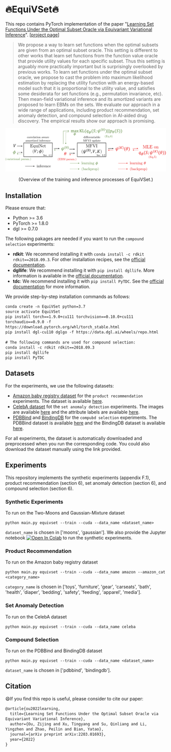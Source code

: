 # :fire:EquiVSet:fire:

This repo contains PyTorch implementation of the paper "[Learning Set Functions Under the Optimal Subset Oracle via Equivariant Variational Inference](https://arxiv.org/abs/2203.01693)". [[project page](https://subsetselection.github.io/EquiVSet/)]

> We propose a way to learn set functions when the optimal subsets are given from an optimal subset oracle. This setting is different to other works that learn set functions from the function value oracle that provide utility values for each specific subset. Thus this setting is arguably more practically important but is surprisingly overlooked by previous works. To learn set functions under the optimal subset oracle, we propose to cast the problem into maximum likelihood estimation by replacing the utility function with an energy-based model such that it is proportional to the utility value, and satisfies some desiderata for set functions (e.g., permutation invariance, etc). Then mean-field variational inference and its amortized variants are proposed to learn EBMs on the sets. We evaluate our approach in a wide range of applications, including product recommendation, set anomaly detection, and compound selection in AI-aided drug discovery. The empirical results show our approach is promising.

![equivset](assets/equivset.png)
<p align="center">(Overview of the training and inference processes of EquiVSet.)</p>

## Installation

Please ensure that:

- Python >= 3.6
- PyTorch >= 1.8.0
- dgl >= 0.7.0

The following pakages are needed if you want to run the `compound selection` experiments:

- **rdkit**: We recommend installing it with `conda install -c rdkit rdkit==2018.09.3`. For other installation recipes, see the [official documentation](https://www.rdkit.org/docs/Install.html).
- **dgllife**: We recommend installing it with `pip install dgllife`. More information is available in the [official documentation](https://lifesci.dgl.ai/install/index.html).
- **tdc**: We recommend installing it with `pip install PyTDC`. See the [official documentation](https://tdc.readthedocs.io/en/main/install.html) for more information.

We provide step-by-step installation commands as follows:

```
conda create -n EquiVSet python=3.7
source activate EquiVSet
pip install torch==1.9.0+cu111 torchvision==0.10.0+cu111 torchaudio==0.9.0 -f https://download.pytorch.org/whl/torch_stable.html
pip install dgl-cu110 dglgo -f https://data.dgl.ai/wheels/repo.html

# The following commands are used for compound selection:
conda install -c rdkit rdkit==2018.09.3
pip install dgllife
pip install PyTDC
```

## Datasets
For the experiments, we use the following datasets:

- [Amazon baby registry dataset](https://www.kaggle.com/datasets/roopalik/amazon-baby-dataset) for the `product recommendation` experiments. The dataset is available [here](https://drive.google.com/file/d/1OLbCOTsRyowxw3_AzhxJPVB8VAgjt2Y6/view?usp=sharing).
- [CelebA dataset](https://mmlab.ie.cuhk.edu.hk/projects/CelebA.html) fot the `set anomaly detection` experiments. The images are available [here](https://drive.google.com/file/d/0B7EVK8r0v71pZjFTYXZWM3FlRnM/view?usp=sharing&resourcekey=0-dYn9z10tMJOBAkviAcfdyQ) and the attribute labels are available [here](https://drive.google.com/file/d/0B7EVK8r0v71pblRyaVFSWGxPY0U/view?usp=sharing&resourcekey=0-YW2qIuRcWHy_1C2VaRGL3Q).
- [PDBBind](http://www.pdbbind.org.cn/) and [BindingDB](https://www.bindingdb.org/bind/index.jsp) for the `compubd selection` experiments. The PDBBind dataset is available [here](http://www.pdbbind.org.cn/index.php?newsid=20#news_section) and the BindingDB dataset is available [here](https://www.bindingdb.org/bind/index.jsp).

For all experiments, the dataset is automatically downloaded and preprocessed when you run the corresponding code. You could also download the dataset manually using the link provided.

## Experiments

This repository implements the synthetic experiments (appendix F.1), product recommendation (section 6), set anomaly detection (section 6), and compound selection (section 6).

### Synthetic Experiments

To run on the Two-Moons and Gaussian-Mixture dataset
```
python main.py equivset --train --cuda --data_name <dataset_name>
```
`dataset_name` is chosen in ['moons', 'gaussian'].
We also provide the Jupyter notebook [![Open In Colab](https://colab.research.google.com/assets/colab-badge.svg)](https://colab.research.google.com/drive/1_EI0BUjFzNAVxWS1ao-xia_UVmW4KLi4?usp=sharing) to run the synthetic experiments.


### Product Recommendation

To run on the Amazon baby registry dataset
```
python main.py equivset --train --cuda --data_name amazon --amazon_cat <category_name>
```
`category_name` is chosen in ['toys', 'furniture', 'gear', 'carseats', 'bath', 'health', 'diaper', 'bedding', 'safety', 'feeding', 'apparel', 'media'].

### Set Anomaly Detection

To run on the CelebA dataset
```
python main.py equivset --train --cuda --data_name celeba
```

### Compound Selection

To run on the PDBBind and BindingDB dataset
```
python main.py equivset --train --cuda --data_name <dataset_name>
```
`dataset_name` is chosen in ['pdbbind', 'bindingdb'].

## Citation

:smile:If you find this repo is useful, please consider to cite our paper:
```
@article{ou2022learning,
  title={Learning Set Functions Under the Optimal Subset Oracle via Equivariant Variational Inference},
  author={Ou, Zijing and Xu, Tingyang and Su, Qinliang and Li, Yingzhen and Zhao, Peilin and Bian, Yatao},
  journal={arXiv preprint arXiv:2203.01693},
  year={2022}
}
```